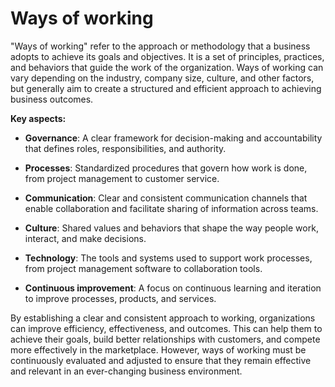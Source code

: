 # Ways of working

"Ways of working" refer to the approach or methodology that a business adopts to achieve its goals and objectives. It is a set of principles, practices, and behaviors that guide the work of the organization. Ways of working can vary depending on the industry, company size, culture, and other factors, but generally aim to create a structured and efficient approach to achieving business outcomes.

**Key aspects:**

* **Governance**: A clear framework for decision-making and accountability that defines roles, responsibilities, and authority.

* **Processes**: Standardized procedures that govern how work is done, from project management to customer service.

* **Communication**: Clear and consistent communication channels that enable collaboration and facilitate sharing of information across teams.

* **Culture**: Shared values and behaviors that shape the way people work, interact, and make decisions.

* **Technology**: The tools and systems used to support work processes, from project management software to collaboration tools.

* **Continuous improvement**: A focus on continuous learning and iteration to improve processes, products, and services.

By establishing a clear and consistent approach to working, organizations can improve efficiency, effectiveness, and outcomes. This can help them to achieve their goals, build better relationships with customers, and compete more effectively in the marketplace. However, ways of working must be continuously evaluated and adjusted to ensure that they remain effective and relevant in an ever-changing business environment.
